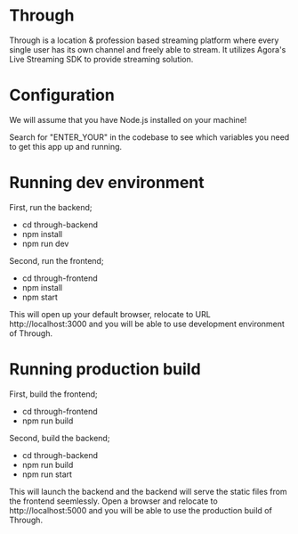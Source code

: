 # Through

Through is a location & profession based streaming platform where every single user has its own channel and freely able to stream. It utilizes Agora's Live Streaming SDK to provide streaming solution.

# Configuration

We will assume that you have Node.js installed on your machine!

Search for "ENTER_YOUR" in the codebase to see which variables you need to get this app up and running.

# Running dev environment

First, run the backend;

- cd through-backend
- npm install
- npm run dev

Second, run the frontend;

- cd through-frontend
- npm install
- npm start

This will open up your default browser, relocate to URL http://localhost:3000 and you will be able to use development environment of Through.

# Running production build

First, build the frontend;

- cd through-frontend
- npm run build

Second, build the backend;

- cd through-backend
- npm run build
- npm run start

This will launch the backend and the backend will serve the static files from the frontend seemlessly. 
Open a browser and relocate to http://localhost:5000 and you will be able to use the production build of Through.
